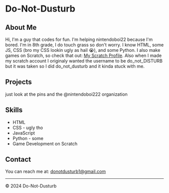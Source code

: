 # Do-Not-Dusturb

## About Me
Hi, I'm a guy that codes for fun. I'm helping nintendoboi22 because I'm bored. I'm in 8th grade, I do touch grass so don't worry. I know HTML, some JS, CSS (bro my CSS lookin ugly as hail 😭), and some Python. I also make games on Scratch, so check that out: [My Scratch Profile](https://scratch.mit.edu/users/Do_Not_Dusturb/). Also when I made my scratch account I originaly wanted the username to be do_not_DISTURB but it was taken so I did do_not_dusturb and it kinda stuck with me.

## Projects
just look at the pins and the @nintendoboi222 organization

## Skills
- HTML
- CSS - ugly tho
- JavaScript
- Python - some
- Game Development on Scratch

## Contact
You can reach me at: [donotdusturb1@gmail.com](mailto:donotdusturb1@gmail.com)

---

&copy; 2024 Do-Not-Dusturb
